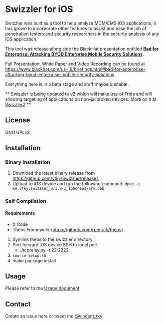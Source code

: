 # Swizzler for iOS

Swizzler was built as a tool to help analyze MDM/EMS iOS applications, it has grown to incorporate other features to assist and ease the job of penetration testers and security researchers in the security analysis of any iOS application.

This tool was release along side the BlackHat presentation entitled [**Bad for Enterprise: Attacking BYOD Enterprise Mobile Security Solutions**](https://www.blackhat.com/us-16/briefings.html#bad-for-enterprise-attacking-byod-enterprise-mobile-security-solutions). 

Full Presentation, White Paper and Video Recording can be found at https://www.blackhat.com/us-16/briefings.html#bad-for-enterprise-attacking-byod-enterprise-mobile-security-solutions

Everything here is in a beta stage and stuff maybe unstable.


** Swizzler is being updated to v2 which will make use of Frida and will allowing targeting of applications on non-jailbroken devices. More on it at [Swizzler2](https://github.com/vtky/Swizzler2) **


## License
GNU GPLv3


## Installation

### Binary Installation
1. Download the latest binary release from https://github.com/vtky/Swizzler/releases
2. Upload to iOS device and run the following command: `dpkg -i me.vtky.swizzler_0.1.0-1_iphoneos-arm.deb`

### Self Compilation

#### Requirements
* X Code
* Theos Framework (https://github.com/rpetrich/theos)

1. Symlink theos to the swizzler directory
2. Port forward iOS device SSH to local port
	* ./tcprelay.py -t 22:2222
3. `source setup.sh`
4. make package install


## Usage
Please refer to the [Usage document](https://github.com/vtky/Swizzler/blob/master/USAGE.md)


## Contact
Create an issue here or tweet me [@vincent_tky](https://twitter.com/vincent_tky)
